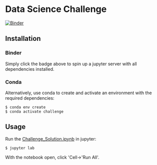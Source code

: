 # Data Science Challenge

[![Binder](https://mybinder.org/badge_logo.svg)](https://mybinder.org/v2/gh/wallinb/datasci_challenge/HEAD)

## Installation

### Binder

Simply click the badge above to spin up a jupyter server with all dependencies installed.

### Conda

Alternatively, use conda to create and activate an environment with the required dependencies:

    $ conda env create
    $ conda activate challenge

## Usage

Run the [Challenge_Solution.ipynb](Challenge_Solution.ipynb) in jupyter:

    $ jupyter lab

With the notebook open, click 'Cell->'Run All'.

